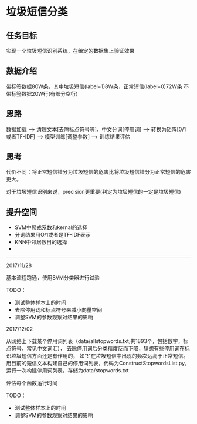 # 垃圾短信分类

## 任务目标

实现一个垃圾短信识别系统，在给定的数据集上验证效果

## 数据介绍

带标签数据80W条，其中垃圾短信(label=1)8W条，正常短信(label=0)72W条
不带标签数据20W行(有部分空行)

## 思路

数据加载 ——> 清理文本[去除标点符号等]，中文分词[停用词] ——> 转换为矩阵[0/1或者TF-IDF] ——> 模型训练[调整参数] ——> 训练结果评估



## 思考

代价不同：将正常短信错分为垃圾短信的危害比将垃圾短信错分为正常短信的危害更大。

对于垃圾短信识别来说，precision更重要(判定为垃圾短信的一定是垃圾短信)


## 提升空间

 - SVM中惩戒系数和kernal的选择
 - 分词结果用O/1或者是TF-IDF表示
 - KNN中邻居数目的选择
 - 


---

2017/11/28 

基本流程跑通，使用SVM分类器进行试验

TODO：

- 测试整体样本上的时间
- 去除停用词和标点符号来减小向量空间
- 调整SVM的参数观察对结果的影响


2017/12/02 

从网络上下载某个停用词列表（data/allstopwords.txt,共1893个，包括数字，标点符号，常见中文词汇），
去除停用词后分类精度反而下降，猜想有些停用词在标识垃圾短信方面还是有作用的，
如"!"在垃圾短信中出现的频次远高于正常短信。
用目前的短信文本构建自己的停用词列表，代码为ConstructStopwordsList.py，运行一次构建停用词列表，存储为data/stopwords.txt

评估每个函数运行时间

TODO：

- 测试整体样本上的时间
- 调整SVM的参数观察对结果的影响

